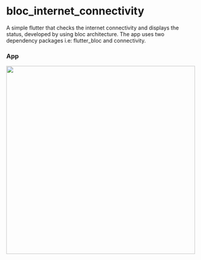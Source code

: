 # bloc_internet_connectivity
A simple flutter that checks the internet connectivity and displays the status, developed by using bloc architecture. The app uses two dependency packages i.e: flutter_bloc and connectivity.
### App

<img src="https://github.com/Aliza02/bloc_internet_connectivity/assets/83037489/2265ae5a-7176-4ceb-8f42-4870f48468f9" height="500px" width="500px">

